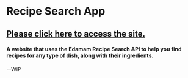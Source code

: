 # Recipe Search App
## [Please click here to access the site.](https://recipe-searching-api.web.app)
#### A website that uses the Edamam Recipe Search API to help you find recipes for any type of dish, along with their ingredients.

--WIP
